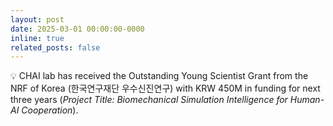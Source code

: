```yaml
---
layout: post
date: 2025-03-01 00:00:00-0000
inline: true
related_posts: false
---
```


💡 CHAI lab has received the Outstanding Young Scientist Grant from the NRF of Korea (한국연구재단 우수신진연구) with KRW 450M in funding for next three years (*Project Title: Biomechanical Simulation Intelligence for Human-AI Cooperation*).